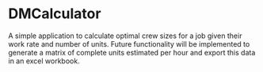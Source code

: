 # DMCalculator
A simple application to calculate optimal crew sizes for a job given their work rate and number of units.
Future functionality will be implemented to generate a matrix of complete units estimated per hour and export 
this data in an excel workbook.
